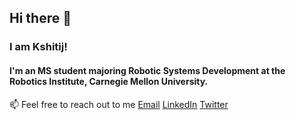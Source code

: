 ## Hi there 👋
### I am Kshitij!
#### I'm an MS student majoring Robotic Systems Development at the Robotics Institute, Carnegie Mellon University.

📫 Feel free to reach out to me
[Email](mailto:kmadhavb@cs.cmu.edu) [LinkedIn](https://www.linkedin.com/in/kshitij-bhat/) [Twitter](https://twitter.com/kshitij_m_bhat)

<!--
**KshitijBhat/KshitijBhat** is a ✨ _special_ ✨ repository because its `README.md` (this file) appears on your GitHub profile.

Here are some ideas to get you started:

- 🔭 I’m currently working on ...
- 🌱 I’m currently learning ...
- 👯 I’m looking to collaborate on ...
- 🤔 I’m looking for help with ...
- 💬 Ask me about ...
- 📫 How to reach me: ...
- 😄 Pronouns: ...
- ⚡ Fun fact: ...
-->
